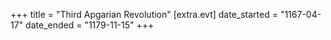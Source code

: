 +++
title = "Third Apgarian Revolution"
[extra.evt]
date_started = "1167-04-17"
date_ended = "1179-11-15"
+++


